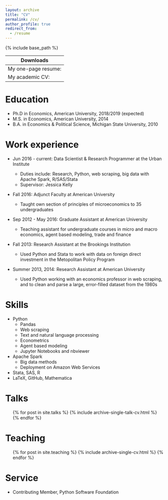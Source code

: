 ```yaml
---
layout: archive
title: "CV"
permalink: /cv/
author_profile: true
redirect_from:
  - /resume
---
```


{% include base_path %}

| Downloads |
|---------------|
| My one-page resume: | [PDF](http://levyjeff.github.io/files/Levy_CV.pdf) |
| My academic CV: | [PDF]() |

Education
======
* Ph.D in Economics, American University, 2018/2019 (expected)
* M.S. in Economics, American University, 2014
* B.A. in Economics & Political Science, Michigan State University, 2010

Work experience
======
* Jun 2016 - current: Data Scientist & Research Programmer at the Urban Institute
  * Duties include: Research, Python, web scraping, big data with Apache Spark, R/SAS/Stata
  * Supervisor: Jessica Kelly

* Fall 2016: Adjunct Faculty at American University
  * Taught own section of principles of microeconomics to 35 undergraduates
  
* Sep 2012 - May 2016: Graduate Assistant at American University
  * Teaching assistant for undergraduate courses in micro and macro economics, agent based modeling, trade and finance
  
* Fall 2013: Research Assistant at the Brookings Institution
  * Used Python and Stata to work with data on foreign direct investment in the Metopolitan Policy Program
  
* Summer 2013, 2014: Research Assistant at American University
  * Used Python working with an economics professor in web scraping, and to clean and parse a large, error-filled dataset from the 1980s
  
Skills
======
* Python
  * Pandas
  * Web scraping
  * Text and natural language processing
  * Econometrics
  * Agent based modeling
  * Jupyter Notebooks and nbviewer
* Apache Spark
  * Big data methods
  * Deployment on Amazon Web Services
* Stata, SAS, R
* LaTeX, GitHub, Mathematica

Talks
======
  <ul>{% for post in site.talks %}
    {% include archive-single-talk-cv.html %}
  {% endfor %}</ul>
  
Teaching
======
  <ul>{% for post in site.teaching %}
    {% include archive-single-cv.html %}
  {% endfor %}</ul>
  
Service
======
* Contributing Member, Python Software Foundation
